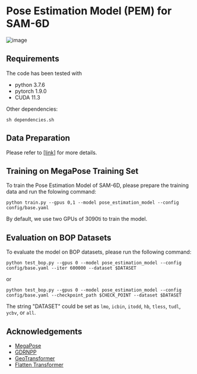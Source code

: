 # Pose Estimation Model (PEM) for SAM-6D 



![image](https://github.com/JiehongLin/SAM-6D/blob/main/pics/overview_pem.png)

## Requirements
The code has been tested with
- python 3.7.6
- pytorch 1.9.0
- CUDA 11.3

Other dependencies:

```
sh dependencies.sh
```

## Data Preparation

Please refer to [[link](https://github.com/JiehongLin/SAM-6D/tree/main/SAM-6D/Data)] for more details.


## Training on MegaPose Training Set

To train the Pose Estimation Model of SAM-6D, please prepare the training data and run the folowing command:
```
python train.py --gpus 0,1 --model pose_estimation_model --config config/base.yaml
```
By default, we use two GPUs of 3090ti to train the model.


## Evaluation on BOP Datasets

To evaluate the model on BOP datasets, please run the following command:
```
python test_bop.py --gpus 0 --model pose_estimation_model --config config/base.yaml --iter 600000 --dataset $DATASET
```
or 
```
python test_bop.py --gpus 0 --model pose_estimation_model --config config/base.yaml --checkpoint_path $CHECK_POINT --dataset $DATASET
```
The string "DATASET" could be set as `lmo`, `icbin`, `itodd`, `hb`, `tless`, `tudl`, `ycbv`, or `all`.

## Acknowledgements
- [MegaPose](https://github.com/megapose6d/megapose6d)
- [GDRNPP](https://github.com/shanice-l/gdrnpp_bop2022)
- [GeoTransformer](https://github.com/qinzheng93/GeoTransformer)
- [Flatten Transformer](https://github.com/LeapLabTHU/FLatten-Transformer)

